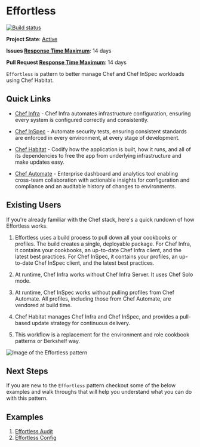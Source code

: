 # Effortless

[![Build status](https://badge.buildkite.com/7ed9be7c2b2a9f812f68e4f0fc654e0ac857e6e854d48caec1.svg?branch=master)](https://buildkite.com/chef/chef-effortless-master-habitat-build)

**Project State**: [Active](https://github.com/chef/chef-oss-practices/blob/master/repo-management/repo-states.md#active)

**Issues [Response Time Maximum](https://github.com/chef/chef-oss-practices/blob/master/repo-management/repo-states.md)**: 14 days

**Pull Request [Response Time Maximum](https://github.com/chef/chef-oss-practices/blob/master/repo-management/repo-states.md)**: 14 days

`Effortless` is pattern to better manage Chef and Chef InSpec workloads using Chef Habitat.

## Quick Links

- [Chef Infra](https://github.com/chef/chef) - Chef Infra automates infrastructure configuration, ensuring every system is configured correctly and consistently.

- [Chef InSpec](https://github.com/inspec/inspec) - Automate security tests, ensuring consistent standards are enforced in every environment, at every stage of development.

- [Chef Habitat](https://github.com/habitat-sh/habitat) - Codify how the application is built, how it runs, and all of its dependencies to free the app from underlying infrastructure and make updates easy.

- [Chef Automate](https://github.com/chef/automate) - Enterprise dashboard and analytics tool enabling cross-team collaboration with actionable insights for configuration and compliance and an auditable history of changes to environments.

## Existing Users

If you're already familiar with the Chef stack, here's a quick rundown of how Effortless works.

1. Effortless uses a build process to pull down all your cookbooks or profiles. The build creates a single, deployable package. For Chef Infra, it contains your cookbooks, an up-to-date Chef Infra client, and the latest best practices. For Chef InSpec, it contains your profiles, an up-to-date Chef InSpec client, and the latest best practices.

1. At runtime, Chef Infra works without Chef Infra Server. It uses Chef Solo mode.

1. At runtime, Chef InSpec works without pulling profiles from Chef Automate. All profiles, including those from Chef Automate, are vendored at build time.

1. Chef Habitat manages Chef Infra and Chef InSpec, and provides a pull-based update strategy for continuous delivery.

1. This workflow is a replacement for the environment and role cookbook patterns or Berkshelf way.

![Image of the Effortless pattern](/docs/effortless-graphic.png)

## Next Steps

If you are new to the `Effortless` pattern checkout some of the below examples and walk throughs that will help you understand what you can do with this pattern.

## Examples

1. [Effortless Audit](examples/effortless_audit/Readme.md)
1. [Effortless Config](examples/effortless_config/README.md)
